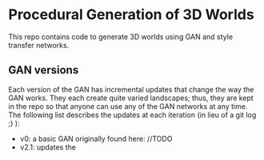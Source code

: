 # Procedural Generation of 3D Worlds
This repo contains code to generate 3D worlds using GAN and style transfer networks.

## GAN versions
Each version of the GAN has incremental updates that change the way the GAN works. They each create quite varied landscapes; thus, they are kept in the repo so that anyone can use any of the GAN networks at any time. The following list describes the updates at each iteration (in lieu of a git log ;) ):
* v0: a basic GAN originally found here: //TODO
* v2.1: updates the 